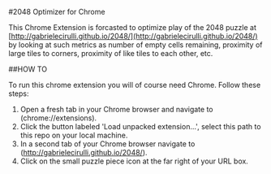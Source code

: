#2048 Optimizer for Chrome

This Chrome Extension is forcasted to optimize play of the 2048 puzzle at [http://gabrielecirulli.github.io/2048/](http://gabrielecirulli.github.io/2048/)
by looking at such metrics as number of empty cells remaining, proximity of large tiles to corners, proximity of
like tiles to each other, etc.

##HOW TO

To run this chrome extension you will of course need Chrome. Follow these steps:

1. Open a fresh tab in your Chrome browser and navigate to (chrome://extensions).
2. Click the button labeled 'Load unpacked extension...', select this path to this repo on your local machine.
3. In a second tab of your Chrome browser navigate to (http://gabrielecirulli.github.io/2048/).
4. Click on the small puzzle piece icon at the far right of your URL box.